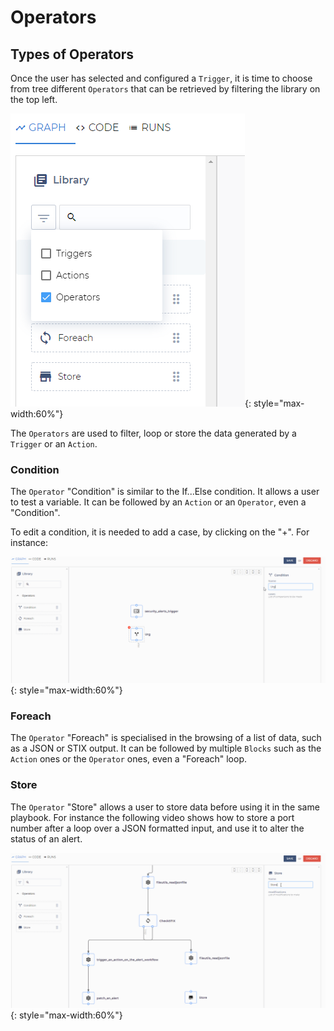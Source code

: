 # Operators

## Types of Operators

Once the user has selected and configured a `Trigger`, it is time to choose from tree different `Operators` that can be retrieved by filtering the library on the top left.

![SEKOIA.IO Operations Center Filter on Operators](../assets/operation_center/playbooks/filter_operators.png){: style="max-width:60%"}

The `Operators` are used to filter, loop or store the data generated by a `Trigger` or an `Action`.

### Condition

The `Operator` "Condition" is similar to the If...Else condition. It allows a user to test a variable. It can be followed by an `Action` or an `Operator`, even a "Condition".

To edit a condition, it is needed to add a case, by clicking on the "+". For instance:

![SEKOIA.IO Operations Center Condition Operators](../assets/operation_center/playbooks/condition_operator.gif){: style="max-width:60%"}

### Foreach

The `Operator` "Foreach" is specialised in the browsing of a list of data, such as a JSON or STIX output.
It can be followed by multiple `Blocks` such as the `Action` ones or the `Operator` ones, even a "Foreach" loop.

### Store

The `Operator` "Store" allows a user to store data before using it in the same playbook. For instance the following video shows how to store a port number after a loop over a JSON formatted input, and use it to alter the status of an alert.

![SEKOIA.IO Operations Center Store Operators](../assets/operation_center/playbooks/store_operator.gif){: style="max-width:60%"}
